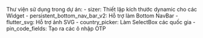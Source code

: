 Thư viện sử dụng trong dự án:
    - sizer: Thiết lập kích thước dynamic cho các Widget
    - persistent_bottom_nav_bar_v2: Hỗ trợ làm Bottom NavBar
    - flutter_svg: Hỗ trợ ảnh SVG
    - country_picker: Làm SelectBox các quốc gia
    - pin_code_fields: Tạo ra các ô nhập OTP
